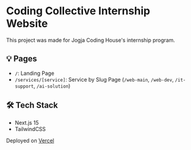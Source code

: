 # Coding Collective Internship Website

This project was made for Jogja Coding House's internship program.

## 💡 Pages

-   `/`: Landing Page
-   `/services/[service]`: Service by Slug Page (`/web-main`, `/web-dev`, `/it-support`, `/ai-solution`)

## 🛠️ Tech Stack

-   Next.js 15
-   TailwindCSS

Deployed on [Vercel](https://vercel.com)
